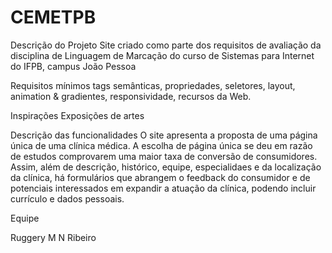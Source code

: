 # CEMETPB

Descrição do Projeto
Site criado como parte dos requisitos de avaliação da disciplina de Linguagem de Marcação do curso de Sistemas para Internet do IFPB, campus João Pessoa

Requisitos mínimos
tags semânticas, propriedades, seletores, layout, animation & gradientes, responsividade, recursos da Web.

Inspirações
Exposições de artes

Descrição das funcionalidades
O site apresenta a proposta de uma página única de uma clínica médica. A escolha de página única se deu em razão de estudos comprovarem uma maior taxa de conversão de consumidores. Assim, além de descrição, histórico, equipe, especialidaes e da localização da clínica, há formulários que abrangem o feedback do consumidor e de potenciais interessados em expandir a atuação da clínica, podendo incluir currículo e dados pessoais.

Equipe

Ruggery M N Ribeiro
